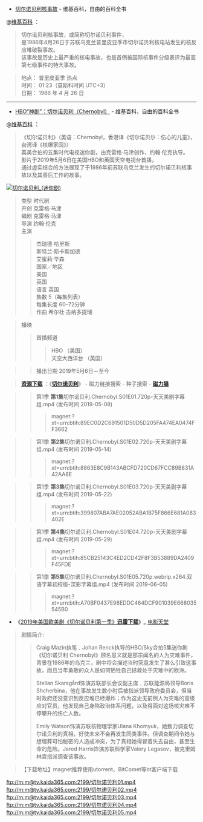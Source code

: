 - [切尔诺贝利核事故](https://zh.wikipedia.org/zh/切尔诺贝利核事故) - 维基百科，自由的百科全书

@[维基百科](https://zh.wikipedia.org/zh/切尔诺贝利核事故) ：<br>
> 切尔诺贝利核事故，或简称切尔诺贝利事件，<br>
> 是1986年4月26日于苏联乌克兰普里皮亚季市切尔诺贝利核电站发生的核反应堆破裂事故。<br>
> 该事故是历史上最严重的核电事故，也是首例被国际核事件分级表评为最高第七级事件的特大事故。<br>

> 地点： 普里皮亚季 热点 <br>
> 时间： 01:23（莫斯科时间 UTC+3）<br>
> 日期： 1986 年 4 月 26 日<br>

<hr>

- [HBO“神剧”：切尔诺贝利（Chernobyl）](https://zh.wikipedia.org/wiki/切尔诺贝利_(迷你剧)) - 维基百科，自由的百科全书

@[维基百科](https://zh.wikipedia.org/wiki/切尔诺贝利_(迷你剧)) ：<br>
> 《切尔诺贝利》（英语：Chernobyl，香港译《切尔诺贝尔：伤心的儿童》，台湾译《核爆家园》）<br>
> 英美合拍的五集时代电视迷你剧，由克雷格·马津创作，约翰·伦克执导。<br>
> 影片于2019年5月6日在美国HBO和英国天空电视台首播，<br>
> 通过虚实结合的方法展现了于1986年前苏联乌克兰发生的切尔诺贝利核事故以及其善后工作的故事。<br>


<a href="https://zh.wikipedia.org/wiki/%E5%88%87%E5%B0%94%E8%AF%BA%E8%B4%9D%E5%88%A9_(%E8%BF%B7%E4%BD%A0%E5%89%A7)">
<img src="https://camo.githubusercontent.com/09803b70fa8fe2b06cb60bdf3271795a9e4d5b8c/68747470733a2f2f75706c6f61642e77696b696d656469612e6f72672f77696b6970656469612f7a682f612f61372f436865726e6f62796c5f323031395f4d696e697365726965732e6a7067" border="0" alt="切尔诺贝利_(迷你剧)" title="HBO“神剧”：切尔诺贝利（Chernobyl）IMDB 9.6/豆瓣9.7已删"></a>

> 类型	时代剧 <br>
> 开创	克雷格·马津 <br>
> 编剧	克雷格·马津 <br>
> 导演	约翰·伦克 <br>
> 主演	 <br>
>>  杰瑞德·哈里斯 <br>
>>  斯特兰·斯卡斯加德 <br>
>>  艾蜜莉·华森 <br>
> 国家／地区	 <br>
>>  美国 <br>
>>  英国 <br>
> 语言	英国 <br>
> 集数	5（每集列表）<br>
> 每集长度	60–72分钟 <br>
> 作曲	希尔杜·古纳多提瑞 <br>

> 播映 <br>
>>  首播频道	 <br>
>>>  HBO （美国） <br>
>>>  天空大西洋台 （英国） <br>

>>  播出日期	2019年5月6日－至今 <br>

> [**资源下载**](https://www.cilimao.tv/search?word=%E5%88%87%E5%B0%94%E8%AF%BA%E8%B4%9D%E5%88%A9&page=1) ：《[**切尔诺贝利**](https://www.cilimao.tv/baike/movie/eoQGdPGx1a?tabType=selfDownload)》 - 磁力链接搜索 - 种子搜索 - [**磁力猫**](https://www.cilimao.io/)

>> 第1季 **第1集**切尔诺贝利.Chernobyl.S01E01.720p-天天美剧字幕组.mp4	(发布时间 2019-05-08)
>>>    magnet:?xt=urn:btih:89EC0D2C691501D50D5D205FA474EA0474FF3662
    
>> 第1季 **第2集**切尔诺贝利.Chernobyl.S01E02.720p-天天美剧字幕组.mp4	(发布时间 2019-05-14)
>>>    magnet:?xt=urn:btih:8863E8C9B143ABCFD720CD67FCC89B831A42AA8E

>> 第1季 **第3集**切尔诺贝利.Chernobyl.S01E03.720p-天天美剧字幕组.mp4	(发布时间 2019-05-22)
>>>    magnet:?xt=urn:btih:399807ABA7AE02052ABA1B75F866E681A083402E

>> 第1季 **第4集**切尔诺贝利.Chernobyl.S01E04.720p-天天美剧字幕组.mp4	(发布时间 2019-05-29)
>>>    magnet:?xt=urn:btih:85CB25143C4ED2CD42F8F3B53889DA2409F45FDE

>> 第1季 **第5集**切尔诺贝利.Chernobyl.S01E05.720p.webrip.x264.双语字幕初校版-深影字幕组.mp4	
	(发布时间 2019-06-05)
>>>    magnet:?xt=urn:btih:A70BF0437E98EDDC464DCF901039E668035545B0

- 《[2019年美国欧美剧《切尔诺贝利第一季》**迅雷下载**](https://www.dy2018.com/i/100790.html)》_ [电影天堂](https://www.dy2018.com/) 

> 剧情简介:
>> Craig Mazin执笔﹑Johan Renck执导的HBO/Sky合拍5集迷你剧《切尔诺贝利 Chernobyl》顾名思义就是那宗闻名的人为灾难事件，背景在1986年的乌克兰，剧中将会描述当时究竟发生了甚么引致这事故，而且当年勇敢的众人是如何牺牲自己拯救处于灾难中的欧洲。
>>
>> Stellan Skarsg&aring;rd饰演苏联部长会议副主席﹑苏联能源局领导Boris Shcherbina，他在事故发生数小时后被指派领导政府委员会，但当时政府还没意识到反应堆已经爆炸；作为这史无前例人为灾难的高级应对官员，他发现自己身陷政治体系问题，以及得面对这场核灾难不停攀升的伤亡人数。
>>
>> Emily Watson饰演苏联核物理学家Ulana Khomyuk，她致力调查切尔诺贝利的真相，好使未来不会再发生同类事件。但调查期间令她与想埋葬可怕秘密的人造成冲突，为了真相她得冒着失去自由，甚至生命的危险。Jared Harris饰演苏联科学家Valery Legasov，被克里姆林宫指派调查该事故。

> 【下载地址】magnet推荐使用utorrent、BitComet等bt客户端下载
</div>
 <tbody>
  <tr>
   <td style="WORD-WRAP: break-word" bgcolor="#fdfddf"><a href="ftp://m:m@tv.kaida365.com:2199/切尔诺贝利01.mp4">ftp://m:m@tv.kaida365.com:2199/切尔诺贝利01.mp4</a></td>
     </tr>
   </tbody>
   
 <tbody>
  <tr>
   <td style="WORD-WRAP: break-word" bgcolor="#fdfddf"><a href="ftp://m:m@tv.kaida365.com:2199/切尔诺贝利02.mp4">ftp://m:m@tv.kaida365.com:2199/切尔诺贝利02.mp4</a></td>
     </tr>
   </tbody>
   
 <tbody>
  <tr>
   <td style="WORD-WRAP: break-word" bgcolor="#fdfddf"><a href="ftp://m:m@tv.kaida365.com:2199/切尔诺贝利03.mp4">ftp://m:m@tv.kaida365.com:2199/切尔诺贝利03.mp4</a></td>
     </tr>
   </tbody>
   
  <tbody>
  <tr>
   <td style="WORD-WRAP: break-word" bgcolor="#fdfddf"><a href="ftp://m:m@tv.kaida365.com:2199/切尔诺贝利04.mp4">ftp://m:m@tv.kaida365.com:2199/切尔诺贝利04.mp4</a></td>
     </tr>
   </tbody>
   
  <tbody>
  <tr>
   <td style="WORD-WRAP: break-word" bgcolor="#fdfddf"><a href="ftp://m:m@tv.kaida365.com:2199/切尔诺贝利05.mp4">ftp://m:m@tv.kaida365.com:2199/切尔诺贝利05.mp4</a></td>
     </tr>
   </tbody>

